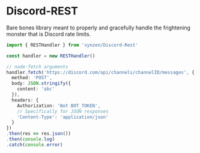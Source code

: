 # Discord-REST

Bare bones library meant to properly and gracefully handle the frightening monster that is Discord rate limits.

```ts
import { RESTHandler } from 'synzen/Discord-Rest'

const handler = new RESTHandler()

// node-fetch arguments
handler.fetch('https://discord.com/api/channels/channelID/messages', {
  method: 'POST',
  body: JSON.stringify({
    content: 'abc'
  }),
  headers: {
    Authorization: 'Bot BOT_TOKEN',
    // Specifically for JSON responses
    'Content-Type': 'application/json'
  }
})
.then(res => res.json())
.then(console.log)
.catch(console.error)
```
